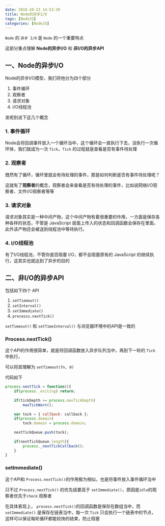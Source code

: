 ```yaml
---
date: 2018-10-23 14:53:39
title: Node的异步I/O
tags: [NodeJS]
categories: [NodeJS]
---
```


`Node` 的 `异步 I/O` 是 `Node` 的一个重要特点

这部分重点理解 **Node的异步I/O** 和 **非I/O的异步API**

## 一、Node的异步I/O

Node的异步I/O模型，我们将他分为四个部分

1. 事件循环
2. 观察者
3. 请求对象
4. I/O线程池

发呢别说下这几个概念

### 1. 事件循环

Node会将回调事件放入一个循环当中，这个循环会一直执行下去，没执行一次循环体，我们就成为一次 `Tick`，`Tick` 的过程就是查看是否有事件待处理

### 2. 观察者

既然有了循环，循环里就会有待处理的事件，那是如何判断是否有事件待处理呢？

这就有了**观察者**的概念，观察者会来查看是否有待处理的事件，比如说网络I/O观察者、文件I/O观察者等等

### 3. 请求对象

请求对象其实是一种中间产物，这个中间产物有着很重要的作用，一方面是保存各种各样的状态，不管是 JavaScript 层面上传入的状态和回调函数会保存在里面，此外该产物还会被送到线程池中等待执行。

### 4. I/O线程池

有了I/O线程池，不管你是否阻塞 I/O，都不会阻塞原有的 JavaScript 的继续执行，这其实也就达到了异步的目的



## 二、非I/O的异步API

包括如下四个 API

1. `setTiemout()`
2. `setInterval()`
3. `setImmediate()`
4. `processs.nextTick()`

`setTimeout()` 和 `setTimeInterval()` 与浏览器环境中的API是一致的

### Process.nextTick()

这个API的作用很简单，就是将回调函数放入异步队列当中，再到下一轮的 `Tick` 中执行，

可以将其理解为 `setTimeout(fn, 0)`

代码如下

``` javascript
process.nextTick = function(){
    if(process._exiting) return;
    
    if(tickDepth >= process.maxTickDepth)
        maxTickWarn();
    
    var tock = { callback: callback };
    if(process.domain)
        tock.domain = process.domain;
    
    nextTickQueue.push(tock);
    
    if(nextTickQueue.length){
        process._nextTickCallback();
    }
}
```

### setImmediate()

这个API和 `Process.nextTick()`的作用极为相似，也是将事件放入事件循环当中

只不过 `Process.nextTick()` 的优先级要高于 `setImmediate()`，原因是`idle`的观察者优先于`check` 观察者

在具体表现上， `process.nextTick()`的回调函数是保存在数组当中，而 `setImmediate()` 是保存在链表当中，每一次 `Tick` 只会执行一个链表中的节点，这样可以保证每轮循环都能较快的结束，防止阻塞

